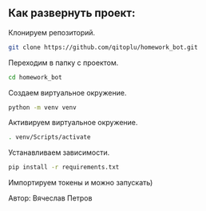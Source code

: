## Как развернуть проект:
Клонируем репозиторий.
```bash
git clone https://github.com/qitoplu/homework_bot.git
```
Переходим в папку с проектом.
```bash
cd homework_bot
```
Создаем виртуальное окружение.
```bash
python -m venv venv
```
Активируем виртуальное окружение.
```bash
. venv/Scripts/activate
```
Устанавливаем зависимости.
```bash
pip install -r requirements.txt
```
Импортируем токены и можно запускать)

Автор: Вячеслав Петров

